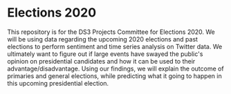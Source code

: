 # Elections 2020
This repository is for the DS3 Projects Committee for Elections 2020. We will be using data regarding the upcoming 2020 elections and past elections to perform sentiment and time series analysis on Twitter data. We ultimately want to figure out if large events have swayed the public's opinion on presidential candidates and how it can be used to their advantage/disadvantage. Using our findings, we will explain the outcome of primaries and general elections, while predicting what it going to happen in this upcoming presidential election. 

